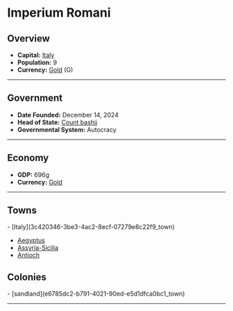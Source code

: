 <!--UNDEDITED FILE, remove this entire line if this file has been edited!-->
# <!--NAME-->Imperium Romani<!--NAME-->

## Overview

- **Capital:** <!--CAPITAL_LINK-->[Italy](3c420346-3be3-4ac2-8ecf-07279e8c22f9_town)<!--CAPITAL_LINK-->
- **Population:** <!--POPULATION-->9<!--POPULATION-->
- **Currency:** <!--CURRENCY_LINK-->[Gold](Gold_currency)<!--CURRENCY_LINK--> (<!--CURRENCY_ABV-->G<!--CURRENCY_ABV-->)

---

## Government

- **Date Founded:** <!--FOUNDED-->December 14, 2024<!--FOUNDED-->
- **Head of State:** <!--LEADER_TITLE_LINK-->[Count bashjj](bashjj_user)<!--LEADER_TITLE_LINK-->
- **Governmental System:** <!--GOVERNMENT-->Autocracy<!--GOVERNMENT-->

---

## Economy

- **GDP:** <!--GDP-->696g<!--GDP-->
- **Currency:** <!--CURRENCY_LINK-->[Gold](Gold_currency)<!--CURRENCY_LINK-->

---

## Towns

<!--TOWNS-->- [Italy](3c420346-3be3-4ac2-8ecf-07279e8c22f9_town)
- [Aegyptus](44882a74-f932-47da-92ea-4593ea555fa2_town)
- [Assyria-Sicilia](ded573de-c4fe-4978-8348-46c692f91f9d_town)
- [Antioch](5fe11f8b-31dd-40a0-97f4-9ae78a5c1ccf_town)<!--TOWNS-->

## Colonies

<!--COLONIES-->- [sandland](e6785dc2-b791-4021-90ed-e5d1dfca0bc1_town)<!--COLONIES-->

---